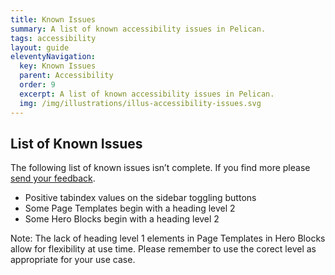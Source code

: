 ```yaml
---
title: Known Issues
summary: A list of known accessibility issues in Pelican.
tags: accessibility
layout: guide
eleventyNavigation:
  key: Known Issues
  parent: Accessibility
  order: 9
  excerpt: A list of known accessibility issues in Pelican.
  img: /img/illustrations/illus-accessibility-issues.svg
---
```


## List of Known Issues

The following list of known issues isn’t complete. If you find more please [send your feedback](/feedback).

- Positive tabindex values on the sidebar toggling buttons
- Some Page Templates begin with a heading level 2
- Some Hero Blocks begin with a heading level 2

Note: The lack of heading level 1 elements in Page Templates in Hero Blocks allow for flexibility at use time. Please remember to use the corect level as appropriate for your use case.
